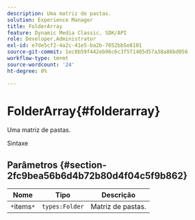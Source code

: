 ```yaml
---
description: Uma matriz de pastas.
solution: Experience Manager
title: FolderArray
feature: Dynamic Media Classic, SDK/API
role: Developer,Administrator
exl-id: e7de5cf2-4a2c-41e5-ba2b-7052bb5e8101
source-git-commit: 1ec8b59f442eb96c6c3f5f1405d57a38a86bd056
workflow-type: tm+mt
source-wordcount: '24'
ht-degree: 0%

---
```


# FolderArray{#folderarray}

Uma matriz de pastas.

Sintaxe

## Parâmetros {#section-2fc9bea56b6d4b72b80d4f04c5f9b862}

| Nome | Tipo | Descrição |
|---|---|---|
| `*`items`*` | `types:Folder` | Matriz de pastas. |
